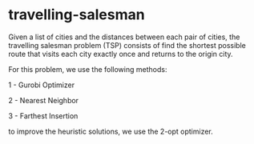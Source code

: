# travelling-salesman

Given a list of cities and the distances between each pair of cities, the travelling salesman problem (TSP) consists of find the shortest possible route that visits each city exactly once and returns to the origin city.

For this problem, we use the following methods:

1 - Gurobi Optimizer

2 - Nearest Neighbor

3 - Farthest Insertion

to improve the heuristic solutions, we use the 2-opt optimizer.
